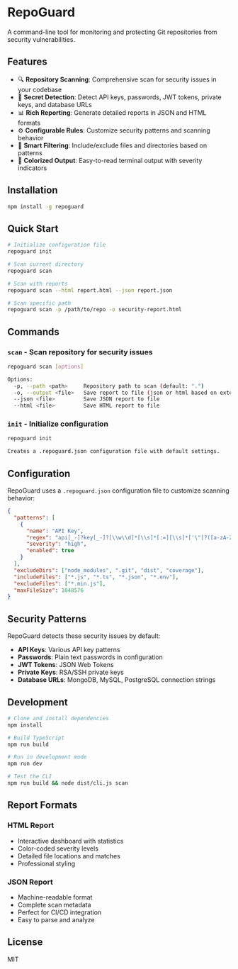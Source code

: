 # RepoGuard

A command-line tool for monitoring and protecting Git repositories from security vulnerabilities.

## Features

- 🔍 **Repository Scanning**: Comprehensive scan for security issues in your codebase
- 🚨 **Secret Detection**: Detect API keys, passwords, JWT tokens, private keys, and database URLs
- 📊 **Rich Reporting**: Generate detailed reports in JSON and HTML formats
- ⚙️ **Configurable Rules**: Customize security patterns and scanning behavior
- 🎯 **Smart Filtering**: Include/exclude files and directories based on patterns
- 🌈 **Colorized Output**: Easy-to-read terminal output with severity indicators

## Installation

```bash
npm install -g repoguard
```

## Quick Start

```bash
# Initialize configuration file
repoguard init

# Scan current directory
repoguard scan

# Scan with reports
repoguard scan --html report.html --json report.json

# Scan specific path
repoguard scan -p /path/to/repo -o security-report.html
```

## Commands

### `scan` - Scan repository for security issues

```bash
repoguard scan [options]

Options:
  -p, --path <path>     Repository path to scan (default: ".")
  -o, --output <file>   Save report to file (json or html based on extension)
  --json <file>         Save JSON report to file
  --html <file>         Save HTML report to file
```

### `init` - Initialize configuration

```bash
repoguard init

Creates a .repoguard.json configuration file with default settings.
```

## Configuration

RepoGuard uses a `.repoguard.json` configuration file to customize scanning behavior:

```json
{
  "patterns": [
    {
      "name": "API Key",
      "regex": "api[_-]?key[_-]?[\\w\\d]*[\\s]*[:=][\\s]*['\"]?([a-zA-Z0-9_\\-]{20,})['\"]?",
      "severity": "high",
      "enabled": true
    }
  ],
  "excludeDirs": ["node_modules", ".git", "dist", "coverage"],
  "includeFiles": ["*.js", "*.ts", "*.json", "*.env"],
  "excludeFiles": ["*.min.js"],
  "maxFileSize": 1048576
}
```

## Security Patterns

RepoGuard detects these security issues by default:

- **API Keys**: Various API key patterns
- **Passwords**: Plain text passwords in configuration
- **JWT Tokens**: JSON Web Tokens
- **Private Keys**: RSA/SSH private keys
- **Database URLs**: MongoDB, MySQL, PostgreSQL connection strings

## Development

```bash
# Clone and install dependencies
npm install

# Build TypeScript
npm run build

# Run in development mode
npm run dev

# Test the CLI
npm run build && node dist/cli.js scan
```

## Report Formats

### HTML Report
- Interactive dashboard with statistics
- Color-coded severity levels
- Detailed file locations and matches
- Professional styling

### JSON Report
- Machine-readable format
- Complete scan metadata
- Perfect for CI/CD integration
- Easy to parse and analyze

## License

MIT